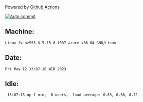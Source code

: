 Powered by [Github Actions](https://github.com/features/actions)

[![Auto commit](https://github.com/hiage/workstation/workflows/Auto%20commit/badge.svg)](https://github.com/hiage/workstation/actions?query=workflow%3A%22Auto+commit%22)

## Machine:
```
Linux fv-az553-8 5.15.0-1037-azure x86_64 GNU/Linux
```
## Date:
```
Fri May 12 13:07:18 WIB 2023
```
## Idle:
```
 13:07:18 up 1 min,  0 users,  load average: 0.63, 0.30, 0.11
```
